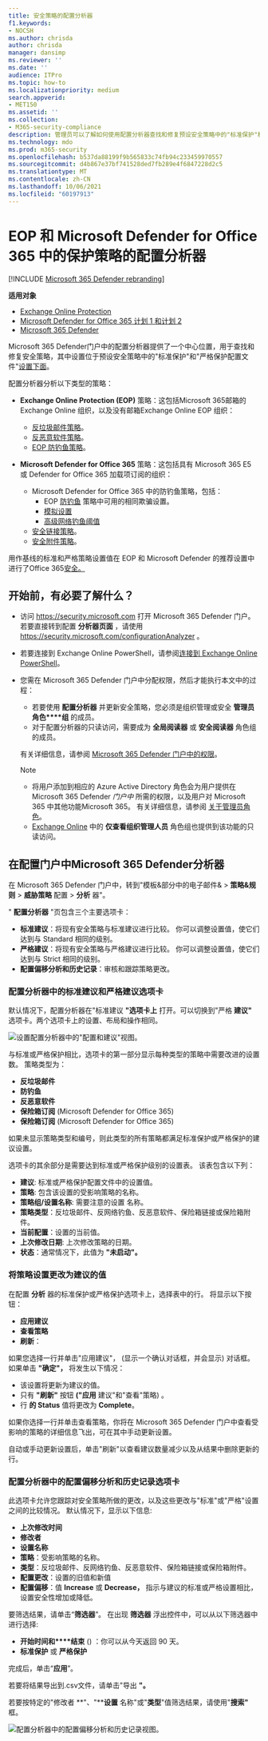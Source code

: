 ```yaml
---
title: 安全策略的配置分析器
f1.keywords:
- NOCSH
ms.author: chrisda
author: chrisda
manager: dansimp
ms.reviewer: ''
ms.date: ''
audience: ITPro
ms.topic: how-to
ms.localizationpriority: medium
search.appverid:
- MET150
ms.assetid: ''
ms.collection:
- M365-security-compliance
description: 管理员可以了解如何使用配置分析器查找和修复预设安全策略中的"标准保护"和"严格保护"中的设置下面的安全策略。
ms.technology: mdo
ms.prod: m365-security
ms.openlocfilehash: b537da88199f9b565833c74fb94c233459970557
ms.sourcegitcommit: d4b867e37bf741528ded7fb289e4f6847228d2c5
ms.translationtype: MT
ms.contentlocale: zh-CN
ms.lasthandoff: 10/06/2021
ms.locfileid: "60197913"
---
```

# <a name="configuration-analyzer-for-protection-policies-in-eop-and-microsoft-defender-for-office-365"></a>EOP 和 Microsoft Defender for Office 365 中的保护策略的配置分析器

[!INCLUDE [Microsoft 365 Defender rebranding](../includes/microsoft-defender-for-office.md)]

**适用对象**
- [Exchange Online Protection](exchange-online-protection-overview.md)
- [Microsoft Defender for Office 365 计划 1 和计划 2](defender-for-office-365.md)
- [Microsoft 365 Defender](../defender/microsoft-365-defender.md)

Microsoft 365 Defender门户中的配置分析器提供了一个中心位置，用于查找和修复安全策略，其中设置位于预设安全策略中的"标准保护"和"严格保护配置文件"[设置下面](preset-security-policies.md)。

配置分析器分析以下类型的策略：

- **Exchange Online Protection (EOP)** 策略：这包括Microsoft 365邮箱的 Exchange Online 组织，以及没有邮箱Exchange Online EOP 组织：
  - [反垃圾邮件策略](configure-your-spam-filter-policies.md)。
  - [反恶意软件策略](configure-anti-malware-policies.md)。
  - [EOP 防钓鱼策略](set-up-anti-phishing-policies.md#spoof-settings)。

- **Microsoft Defender for Office 365** 策略：这包括具有 Microsoft 365 E5 或 Defender for Office 365 加载项订阅的组织：
  - Microsoft Defender for Office 365 中的防钓鱼策略，包括：
    - EOP [防钓鱼](set-up-anti-phishing-policies.md#spoof-settings) 策略中可用的相同欺骗设置。
    - [模拟设置](set-up-anti-phishing-policies.md#impersonation-settings-in-anti-phishing-policies-in-microsoft-defender-for-office-365)
    - [高级网络钓鱼阈值](set-up-anti-phishing-policies.md#advanced-phishing-thresholds-in-anti-phishing-policies-in-microsoft-defender-for-office-365)
  - [安全链接策略](set-up-safe-links-policies.md)。
  - [安全附件策略](set-up-safe-attachments-policies.md)。

用作基线的标准和严格策略设置值在 EOP 和 Microsoft Defender 的推荐设置中进行了Office 365[安全。](recommended-settings-for-eop-and-office365.md)

## <a name="what-do-you-need-to-know-before-you-begin"></a>开始前，有必要了解什么？

- 访问 <https://security.microsoft.com> 打开 Microsoft 365 Defender 门户。 若要直接转到配置 **分析器页面** ，请使用 <https://security.microsoft.com/configurationAnalyzer> 。

- 若要连接到 Exchange Online PowerShell，请参阅[连接到 Exchange Online PowerShell](/powershell/exchange/connect-to-exchange-online-powershell)。

- 您需在 Microsoft 365 Defender 门户中分配权限，然后才能执行本文中的过程：
  - 若要使用 **配置分析器** 并更新安全策略，您必须是组织管理或安全 **管理员角色****组** 的成员。
  - 对于配置分析器的只读访问，需要成为 **全局阅读器** 或 **安全阅读器** 角色组的成员。

  有关详细信息，请参阅 [Microsoft 365 Defender 门户中的权限](permissions-microsoft-365-security-center.md)。

  > [!NOTE]
  >
  > - 将用户添加到相应的 Azure Active Directory 角色会为用户提供在 Microsoft 365 Defender _门户中_ 所需的权限，以及用户对 Microsoft 365 中其他功能Microsoft 365。 有关详细信息，请参阅 [关于管理员角色](../../admin/add-users/about-admin-roles.md)。
  > - [Exchange Online](/Exchange/permissions-exo/permissions-exo#role-groups) 中的 **仅查看组织管理人员** 角色组也提供到该功能的只读访问。

## <a name="use-the-configuration-analyzer-in-the-microsoft-365-defender-portal"></a>在配置门户中Microsoft 365 Defender分析器

在 Microsoft 365 Defender 门户中，转到"模板&部分中的电子邮件& \> **策略&规则** \> **威胁策略** 配置 \> **分析** 器"。

" **配置分析器** "页包含三个主要选项卡：

- **标准建议**：将现有安全策略与标准建议进行比较。 你可以调整设置值，使它们达到与 Standard 相同的级别。
- **严格建议**：将现有安全策略与严格建议进行比较。 你可以调整设置值，使它们达到与 Strict 相同的级别。
- **配置偏移分析和历史记录**：审核和跟踪策略更改。

### <a name="standard-recommendations-and-strict-recommendations-tabs-in-the-configuration-analyzer"></a>配置分析器中的标准建议和严格建议选项卡

默认情况下，配置分析器在"标准建议 **"选项卡上** 打开。可以切换到"严格 **建议"** 选项卡。两个选项卡上的设置、布局和操作相同。

![设置配置分析器中的"配置和建议"视图。](../../media/configuration-analyzer-settings-and-recommendations-view.png)

与标准或严格保护相比，选项卡的第一部分显示每种类型的策略中需要改进的设置数。 策略类型为：

- **反垃圾邮件**
- **防钓鱼**
- **反恶意软件**
- **保险箱订阅** (Microsoft Defender for Office 365) 
- **保险箱订阅** (Microsoft Defender for Office 365) 

如果未显示策略类型和编号，则此类型的所有策略都满足标准保护或严格保护的建议设置。

选项卡的其余部分是需要达到标准或严格保护级别的设置表。 该表包含以下列：

- **建议**: 标准或严格保护配置文件中的设置值。
- **策略**: 包含该设置的受影响策略的名称。
- **策略组/设置名称**: 需要注意的设置 名称。
- **策略类型**：反垃圾邮件、反网络钓鱼、反恶意软件、保险箱链接或保险箱附件。
- **当前配置**：设置的当前值。
- **上次修改日期**: 上次修改策略的日期。
- **状态**：通常情况下，此值为 **"未启动"。**

### <a name="change-a-policy-setting-to-the-recommended-value"></a>将策略设置更改为建议的值

在配置 **分析** 器的标准保护或严格保护选项卡上，选择表中的行。 将显示以下按钮：

- **应用建议**
- **查看策略**
- **刷新**：

如果您选择一行并单击"应用建议"， (显示一个确认对话框，并会显示) 对话框。 如果单击 **"确定"，** 将发生以下情况：

- 该设置将更新为建议的值。
- 只有 **"刷新"** 按钮 **("应用** 建议"和"查看"策略) 。 
- 行 **的 Status** 值将更改为 **Complete**。

如果你选择一行并单击查看策略，你将在 Microsoft 365 Defender 门户中查看受影响的策略的详细信息飞出，可在其中手动更新设置。

自动或手动更新设置后，单击"刷新"以查看建议数量减少以及从结果中删除更新的行。

### <a name="configuration-drift-analysis-and-history-tab-in-the-configuration-analyzer"></a>配置分析器中的配置偏移分析和历史记录选项卡

此选项卡允许您跟踪对安全策略所做的更改，以及这些更改与"标准"或"严格"设置之间的比较情况。 默认情况下，显示以下信息:

- **上次修改时间**
- **修改者**
- **设置名称**
- **策略**：受影响策略的名称。
- **类型**：反垃圾邮件、反网络钓鱼、反恶意软件、保险箱链接或保险箱附件。
- **配置更改**：设置的旧值和新值
- **配置偏移**：值 **Increase** 或 **Decrease，** 指示与建议的标准或严格设置相比，设置安全性增加或降低。

要筛选结果，请单击“**筛选器**”。 在出现 **筛选器** 浮出控件中，可以从以下筛选器中进行选择:

- **开始时间和****结束** () ：你可以从今天返回 90 天。
- **标准保护** 或 **严格保护**

完成后，单击“**应用**”。

若要将结果导出到.csv文件，请单击"导出 **"。**

若要按特定的"修改者 **"、"****设置** 名称"或"**类型**"值筛选结果，请使用"**搜索"** 框。

![配置分析器中的配置偏移分析和历史记录视图。](../../media/configuration-analyzer-configuration-drift-analysis-view.png)
